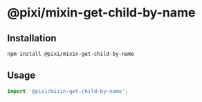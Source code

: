 # @pixi/mixin-get-child-by-name

## Installation

```bash
npm install @pixi/mixin-get-child-by-name
```

## Usage

```js
import '@pixi/mixin-get-child-by-name';
```